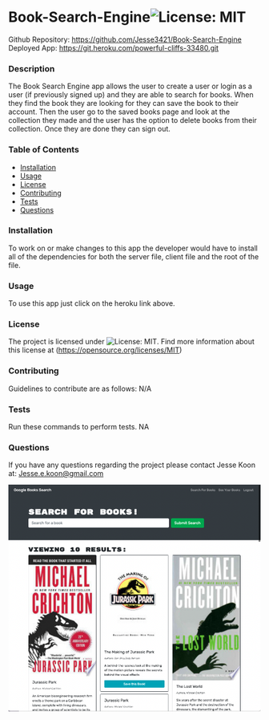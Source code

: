 # Book-Search-Engine![License: MIT](https://img.shields.io/badge/License-MIT-yellow.svg)
  Github Repository: https://github.com/Jesse3421/Book-Search-Engine 
  Deployed App: https://git.heroku.com/powerful-cliffs-33480.git
  ### Description
  The Book Search Engine app allows the user to create a user or login as a user (if previously signed up) and they are able to search for books. When they find the book they are looking for they can save the book to their account. Then the user go to the saved books page and look at the collection they made and the user has the option to delete books from their collection. Once they are done they can sign out. 
  ### Table of Contents 
  * [Installation](#installation)
  * [Usage](#usage)
  * [License](#license)
  * [Contributing](#contributing)
  * [Tests](#tests)
  * [Questions](#questions)
  ### Installation
  To work on or make changes to this app the developer would have to install all of the dependencies for both the server file, client file and the root of the file. 
  ### Usage 
  To use this app just click on the heroku link above.  
  ### License 
  The project is licensed under ![License: MIT](https://img.shields.io/badge/License-MIT-yellow.svg). Find more information about this license at  (https://opensource.org/licenses/MIT)
  ### Contributing
  Guidelines to contribute are as follows: N/A
  ### Tests 
  Run these commands to perform tests. NA
  ### Questions 
  If you have any questions regarding the project please contact Jesse Koon at: Jesse.e.koon@gmail.com

![App Screenshot](/client/src/utils/img/screenshot.png)
